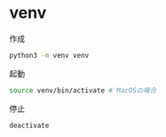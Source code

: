 # venv
作成
```bash
python3 -m venv venv
```

起動
```bash
source venv/bin/activate # MacOSの場合
```

停止
```bash
deactivate
```

